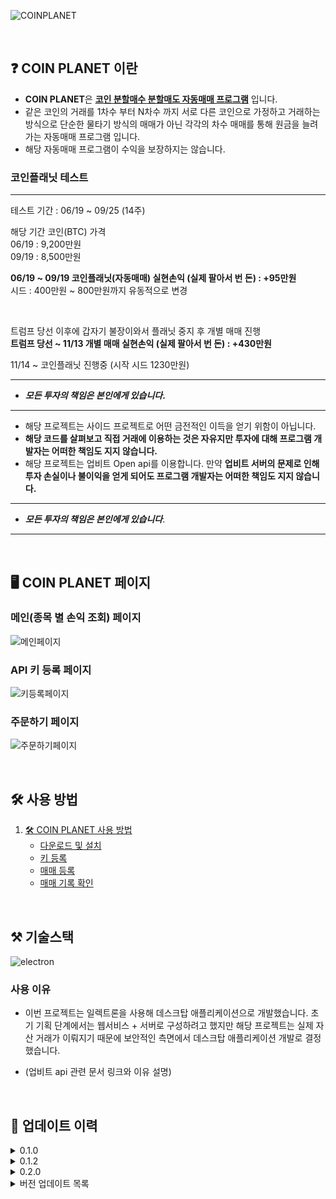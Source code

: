 ![COINPLANET](https://velog.velcdn.com/images/2pandi/post/8e271e45-8305-4066-94f4-ca786d977933/image.png)

<br>

## ❓ COIN PLANET 이란

- **COIN PLANET**은 **<u>코인 분할매수 분할매도 자동매매 프로그램</u>** 입니다.
- 같은 코인의 거래를 1차수 부터 N차수 까지 서로 다른 코인으로 가정하고 거래하는 방식으로 단순한 물타기 방식의 매매가 아닌 각각의 차수 매매를 통해 원금을 늘려가는 자동매매 프로그램 입니다.
- 해당 자동매매 프로그램이 수익을 보장하지는 않습니다.

### 코인플래닛 테스트

---

테스트 기간 : 06/19 ~ 09/25 (14주)

해당 기간 코인(BTC) 가격<br>
06/19 : 9,200만원 <br>
09/19 : 8,500만원

**06/19 ~ 09/19 코인플래닛(자동매매) 실현손익 (실제 팔아서 번 돈) : +95만원**<br>
시드 : 400만원 ~ 800만원까지 유동적으로 변경

<br>

트럼프 당선 이후에 갑자기 불장이와서 플래닛 중지 후 개별 매매 진행<br>
**트럼프 당선 ~ 11/13 개별 매매 실현손익 (실제 팔아서 번 돈) : +430만원**<br>

11/14 ~ 코인플래닛 진행중 (시작 시드 1230만원)

---

- **_모든 투자의 책임은 본인에게 있습니다_.**

---

- 해당 프로젝트는 사이드 프로젝트로 어떤 금전적인 이득을 얻기 위함이 아닙니다.
- **해당 코드를 살펴보고 직접 거래에 이용하는 것은 자유지만 투자에 대해 프로그램 개발자는 어떠한 책임도 지지 않습니다.**
- 해당 프로젝트는 업비트 Open api를 이용합니다. 만약 **업비트 서버의 문제로 인해 투자 손실이나 불이익을 얻게 되어도 프로그램 개발자는 어떠한 책임도 지지 않습니다.**

---

- **_모든 투자의 책임은 본인에게 있습니다_**.

---

<br>

## 🖥️ COIN PLANET 페이지

### 메인(종목 별 손익 조회) 페이지

![메인페이지](https://velog.velcdn.com/images/2pandi/post/06ee2ee2-99b2-4367-bbba-a5e7bf16dfdf/image.png)

### API 키 등록 페이지

![키등록페이지](https://velog.velcdn.com/images/2pandi/post/50cabef5-a82f-4dda-9246-d64b0cecab9f/image.png)

### 주문하기 페이지

![주문하기페이지](https://velog.velcdn.com/images/2pandi/post/97a3119b-fd1e-41cc-b5eb-201edaf63229/image.png)

<br>

## 🛠 사용 방법

1. [🛠 COIN PLANET 사용 방법](링크)
   - [다운로드 및 설치](https://helpful-pincushion-92b.notion.site/COIN-PLANET-5f447d3e7f304200b7ed5f36e07e4c35?pvs=4)
   - [키 등록](https://helpful-pincushion-92b.notion.site/Open-API-Key-82262ebc36c5435bb3ccbfd33091a19e?pvs=4)
   - [매매 등록](https://helpful-pincushion-92b.notion.site/ec04fdccbab1414fba7c0f3b88956cb1?pvs=4)
   - [매매 기록 확인](https://helpful-pincushion-92b.notion.site/f1b4f0785e804992bbe73788e9e2a6cd?pvs=4)

<br>

## ⚒️ 기술스택

![electron](https://velog.velcdn.com/images/wndud2274/post/d08e3dfe-8f39-4c81-b980-930c740460f0/image.png)

### 사용 이유

- 이번 프로젝트는 일렉트론을 사용해 데스크탑 애플리케이션으로 개발했습니다. 초기 기획 단계에서는 웹서비스 + 서버로 구성하려고 했지만 해당 프로젝트는 실제 자산 거래가 이뤄지기 때문에 보안적인 측면에서 데스크탑 애플리케이션 개발로 결정했습니다.

- (업비트 api 관련 문서 링크와 이유 설명)

<br>

## 🚀 업데이트 이력

<details><summary>0.1.0</summary>

- 차수별 자동매매
- 5차수 고정
- 비트코인, 이더리움, 리플만 가능
- 현재 맥북에서만 실행 가능

</details>

<details><summary>0.1.2</summary>

- dmg 파일 릴리즈
- 기타 버그 수정

</details>

<details><summary>0.2.0</summary>

- 매수/매도 퍼센트 입력 기능 추가
- 자동감시주문 주기 10초 -> 1초로 수정
- 기타 버그 수정

</details>

<details><summary>버전 업데이트 목록</summary>

- 코인 별 세팅하기
  - request : SET_COIN_SETTING
  - response : SET_COIN_SETTING_RETURN
- 주문하기 (매수) 이건 무조건 1차수 밖에 없음. 티커만 보내면 끝
  - request : ORDER_BID
  - response : ORDER_BID_RETURN
- 실시간 감시 기능 on/off
  - request : CHANGE_WATCHING
  - response : CHANGE_WATCHING_RETURN
- 부스팅 기능 (1차 매도 후 재매수) on/off
  - request : CHANGE_BOOSTING
  - response : CHANGE_BOOSTING_RETURN
- 부스팅 기능 (1차 매도 후 재매수), 실시간 감시 기능 on/off 유무 조회하기 (코인별로 리턴)
  - request : GET_SETTING
  - response : GET_SETTING_RETURN
- 현재가 조회하기 && 업비트 연결 테스트
  - request : GET_CURRENT_PRICE
  - response : GET_CURRENT_PRICE_RETURN
- 로그 raw data 조회하기 && 구매내역 조회하기
  - request : GET_PURCHASE_DATA_LOG
  - response : GET_PURCHASE_DATA_LOG_RETURN
- 자동매도 데이터 불러오기
  - request : GET_ORDER_DATA
  - response : GET_ORDER_DATA_RETURN
- 키값 저장하기
  - request : SAVE_FILE
  - response : SAVE_FILE_RETURN
- 구매내역 초기화하기
  - request : RESET_PURCHASE_DATA
  - response : RESET_PURCHASE_DATA_RETURN
- 전체 초기화하기
  - request : RESET_ALL_DATA
  - response : RESET_ALL_DATA_RETURN
- 주문하기 (일괄매도)
  - request :
  - response :
- 코인 리스트 불러오기
  - request :
  - response :
- 구매내역 엑셀로 저장하기
  - request :
  - response :
- 전체 초기화하기
  - request :
  - response :
  </details>
